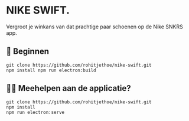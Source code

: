 # NIKE SWIFT.
Vergroot je winkans van dat prachtige paar schoenen op de Nike SNKRS app.

## 🚀 Beginnen 
```
git clone https://github.com/rohitjethoe/nike-swift.git
npm install npm run electron:build
```

## 👩‍💻 Meehelpen aan de applicatie?
```
git clone https://github.com/rohitjethoe/nike-swift.git
npm install
npm run electron:serve
```

